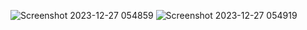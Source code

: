 ![Screenshot 2023-12-27 054859](https://github.com/Vikash174/JavaScript_Learnings/assets/71267021/99b486c9-0956-45c2-86f9-4688181262ea)
![Screenshot 2023-12-27 054919](https://github.com/Vikash174/JavaScript_Learnings/assets/71267021/6cf426ba-c3c3-4d3c-8f4c-4e037ce34490)
